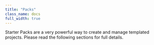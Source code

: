 ```yaml
---
title: "Packs"
class_name: docs
full_width: true
---
```


Starter Packs are a very powerful way to create and manage templated projects. Please read the following sections for full details.